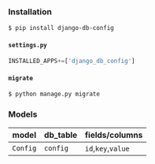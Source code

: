 ### Installation
```bash
$ pip install django-db-config
```

#### `settings.py`
```python
INSTALLED_APPS+=['django_db_config']
```

#### `migrate`
```bash
$ python manage.py migrate
```

### Models
model|db_table|fields/columns
-|-|-
`Config`|`config`|`id`,`key`,`value`

